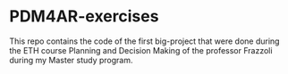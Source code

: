 # PDM4AR-exercises

This repo contains the code of the first big-project that were done during the ETH course Planning and Decision Making of the professor Frazzoli during my Master study program.

